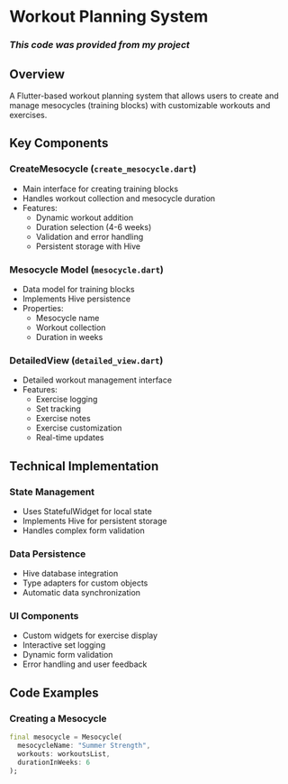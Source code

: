 # Workout Planning System
### *This code was provided from my project*

## Overview
A Flutter-based workout planning system that allows users to create and manage mesocycles (training blocks) with customizable workouts and exercises.
## Key Components

### CreateMesocycle (`create_mesocycle.dart`)
- Main interface for creating training blocks
- Handles workout collection and mesocycle duration
- Features:
  - Dynamic workout addition
  - Duration selection (4-6 weeks)
  - Validation and error handling
  - Persistent storage with Hive

### Mesocycle Model (`mesocycle.dart`)
- Data model for training blocks
- Implements Hive persistence
- Properties:
  - Mesocycle name
  - Workout collection
  - Duration in weeks

### DetailedView (`detailed_view.dart`)
- Detailed workout management interface
- Features:
  - Exercise logging
  - Set tracking
  - Exercise notes
  - Exercise customization
  - Real-time updates

## Technical Implementation

### State Management
- Uses StatefulWidget for local state
- Implements Hive for persistent storage
- Handles complex form validation

### Data Persistence
- Hive database integration
- Type adapters for custom objects
- Automatic data synchronization

### UI Components
- Custom widgets for exercise display
- Interactive set logging
- Dynamic form validation
- Error handling and user feedback

## Code Examples

### Creating a Mesocycle
```dart
final mesocycle = Mesocycle(
  mesocycleName: "Summer Strength",
  workouts: workoutsList,
  durationInWeeks: 6
);

